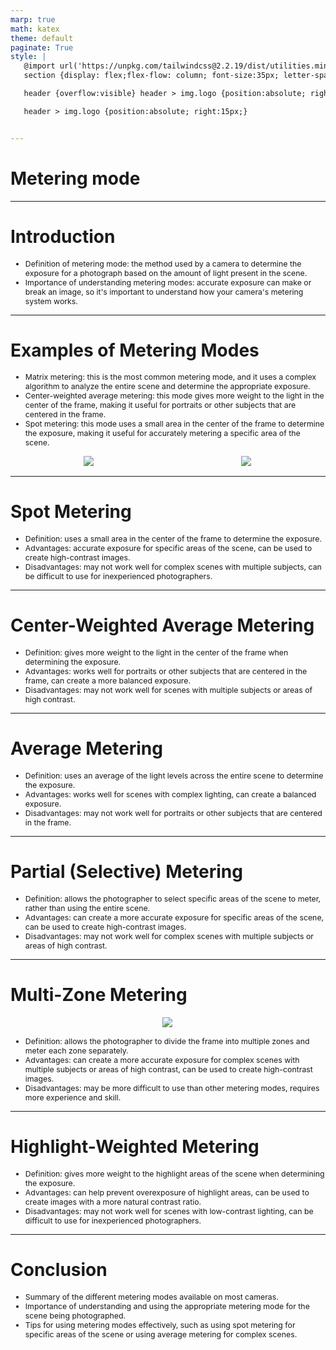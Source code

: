 ```yaml
---
marp: true
math: katex
theme: default
paginate: True
style: |
   @import url('https://unpkg.com/tailwindcss@2.2.19/dist/utilities.min.css');
   section {display: flex;flex-flow: column; font-size:35px; letter-spacing:1.4px;}

   header {overflow:visible} header > img.logo {position:absolute; right:15px;}

   header > img.logo {position:absolute; right:15px;}


---
```

<!-- backgroundColor: white -->
<!-- _class: lead -->

 # Metering mode

---
<style scoped>p,li {font-size:0.92em}</style>

 # Introduction
- Definition of metering mode: the method used by a camera to determine the exposure for a photograph based on the amount of light present in the scene.
- Importance of understanding metering modes: accurate exposure can make or break an image, so it's important to understand how your camera's metering system works.


---
<style scoped>p,li {font-size:0.80em}</style>

 # Examples of Metering Modes
- Matrix metering: this is the most common metering mode, and it uses a complex algorithm to analyze the entire scene and determine the appropriate exposure.
- Center-weighted average metering: this mode gives more weight to the light in the center of the frame, making it useful for portraits or other subjects that are centered in the frame.
- Spot metering: this mode uses a small area in the center of the frame to determine the exposure, making it useful for accurately metering a specific area of the scene.
<div style="display: flex; flex: 1 1 auto; flex-flow: row; min-height: 0"><div style="display: flex; flex: 1 1 auto; justify-content: center;min-height:0;min-width:0; margin-bottom:0.1em;;margin-right:0.15em">
<img style='object-fit: contain; max-height:100%; max-width:100%; background-color: rgba(0,0,0,0);' src='https://upload.wikimedia.org/wikipedia/commons/thumb/d/de/Metering-Digital.gif/220px-Metering-Digital.gif'/>
</div>
<div style="display: flex; flex: 1 1 auto; justify-content: center;min-height:0;min-width:0; margin-bottom:0.1em;;margin-right:0.15em">
<img style='object-fit: contain; max-height:100%; max-width:100%; background-color: rgba(0,0,0,0);' src='https://upload.wikimedia.org/wikipedia/commons/thumb/1/13/Metering.gif/220px-Metering.gif'/>
</div>
</div>


---
<style scoped>p,li {font-size:0.88em}</style>

 # Spot Metering
- Definition: uses a small area in the center of the frame to determine the exposure.
- Advantages: accurate exposure for specific areas of the scene, can be used to create high-contrast images.
- Disadvantages: may not work well for complex scenes with multiple subjects, can be difficult to use for inexperienced photographers.


---
<style scoped>p,li {font-size:0.88em}</style>

 # Center-Weighted Average Metering
- Definition: gives more weight to the light in the center of the frame when determining the exposure.
- Advantages: works well for portraits or other subjects that are centered in the frame, can create a more balanced exposure.
- Disadvantages: may not work well for scenes with multiple subjects or areas of high contrast.


---
<style scoped>p,li {font-size:0.88em}</style>

 # Average Metering

- Definition: uses an average of the light levels across the entire scene to determine the exposure.
- Advantages: works well for scenes with complex lighting, can create a balanced exposure.
- Disadvantages: may not work well for portraits or other subjects that are centered in the frame.

---
<style scoped>p,li {font-size:0.88em}</style>

 # Partial (Selective) Metering
- Definition: allows the photographer to select specific areas of the scene to meter, rather than using the entire scene.
- Advantages: can create a more accurate exposure for specific areas of the scene, can be used to create high-contrast images.
- Disadvantages: may not work well for complex scenes with multiple subjects or areas of high contrast.


---
<style scoped>p,li {font-size:0.84em}</style>

 # Multi-Zone Metering
<div style="display: flex; flex: 1 1 auto; flex-flow: row; min-height: 0"><div style="display: flex; flex: 1 1 auto; justify-content: center;min-height:0;min-width:0; margin-bottom:0.1em;;margin-right:0.15em">
<img style='object-fit: contain; max-height:100%; max-width:100%; background-color: rgba(0,0,0,0);' src='https://upload.wikimedia.org/wikipedia/en/thumb/5/51/Multizone_metering_example.jpg/220px-Multizone_metering_example.jpg'/>
</div>
</div>

- Definition: allows the photographer to divide the frame into multiple zones and meter each zone separately.
- Advantages: can create a more accurate exposure for complex scenes with multiple subjects or areas of high contrast, can be used to create high-contrast images.
- Disadvantages: may be more difficult to use than other metering modes, requires more experience and skill.

---
<style scoped>p,li {font-size:0.88em}</style>

 # Highlight-Weighted Metering

- Definition: gives more weight to the highlight areas of the scene when determining the exposure.
- Advantages: can help prevent overexposure of highlight areas, can be used to create images with a more natural contrast ratio.
- Disadvantages: may not work well for scenes with low-contrast lighting, can be difficult to use for inexperienced photographers.

---
<style scoped>p,li {font-size:0.88em}</style>

 # Conclusion

- Summary of the different metering modes available on most cameras.
- Importance of understanding and using the appropriate metering mode for the scene being photographed.
- Tips for using metering modes effectively, such as using spot metering for specific areas of the scene or using average metering for complex scenes.